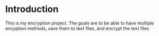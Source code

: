 # Introduction

This is my encryption project. The goals are to be able to have multiple encyption methods, save them to text files, and encrypt the text files
